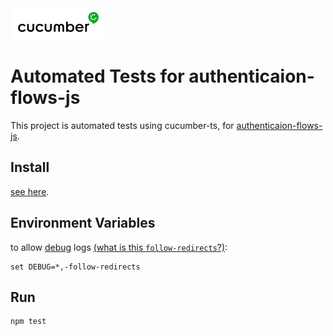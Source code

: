 <img src="cucumber-logo.png" height="50px" />


# Automated Tests for authenticaion-flows-js

This project is automated tests using cucumber-ts, for [authenticaion-flows-js](https://github.com/OhadR/authentication-flows-js).

## Install

[see here](https://github.com/OhadR/automation-cucumber.js).


## Environment Variables

to allow [debug](https://www.npmjs.com/package/debug) logs [(what is this `follow-redirects`?)](#follow-redirects):

    set DEBUG=*,-follow-redirects
    
## Run

    npm test

